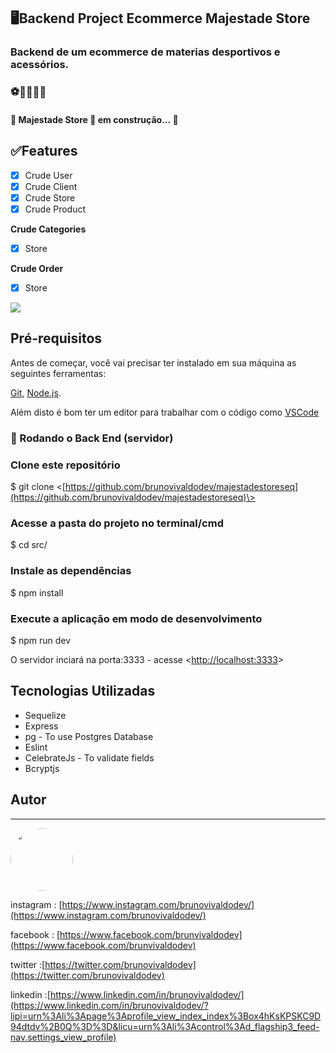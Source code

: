 🖥Backend Project Ecommerce Majestade Store
-------------------------------------------

### Backend de um ecommerce de materias desportivos e acessórios.

### ⚽🚴🏾‍♂️🥋

#### 🚧 Majestade Store 🎁 em construção... 🚧

  

✅Features
---------

- [x] Crude User
- [x] Crude Client
- [x] Crude Store
- [x] Crude Product

**Crude Categories**

- [x] Store

**Crude Order**

- [x] Store

  

![](https://t2475519.p.clickup-attachments.com/t2475519/6da3b243-b5e5-4ff0-950d-2e2c718b5289/Screenshot%20from%202020-07-28%2023-03-20.png)

  

Pré-requisitos
--------------

Antes de começar, você vai precisar ter instalado em sua máquina as seguintes ferramentas:

[Git](https://git-scm.com/), [Node.js](https://nodejs.org/en/).

Além disto é bom ter um editor para trabalhar com o código como [VSCode](https://code.visualstudio.com/)

  

### 🎲 Rodando o Back End (servidor)

### Clone este repositório

$ git clone <[https://github.com/brunovivaldodev/majestadestoreseq](https://github.com/brunovivaldodev/majestadestoreseq)\>

### Acesse a pasta do projeto no terminal/cmd

$ cd src/

### Instale as dependências

$ npm install

### Execute a aplicação em modo de desenvolvimento

$ npm run dev

  

O servidor inciará na porta:3333 - acesse <[http://localhost:3333](http://localhost:3333/)\>

  

Tecnologias Utilizadas
----------------------

*   Sequelize
*   Express
*   pg - To use Postgres Database
*   Eslint
*   CelebrateJs - To validate fields
*   Bcryptjs

  

Autor
-----

* * *

  
<img style="border-radius: 50%;" src="https://instagram.flad2-1.fna.fbcdn.net/v/t51.2885-15/e35/57216896_132265704549952_1350635045528530943_n.jpg?_nc_ht=instagram.flad2-1.fna.fbcdn.net&_nc_cat=104&_nc_ohc=BrfXHat3oQsAX8za0mh&oh=38d6d702250d25ed623049441706252a&oe=5F49D26A" width="100px;" alt=""/>

  

instagram : [https://www.instagram.com/brunovivaldodev/](https://www.instagram.com/brunovivaldodev/)

facebook : [https://www.facebook.com/brunvivaldodev](https://www.facebook.com/brunvivaldodev)

twitter :[https://twitter.com/brunovivaldodev](https://twitter.com/brunovivaldodev)

linkedin :[https://www.linkedin.com/in/brunovivaldodev/](https://www.linkedin.com/in/brunovivaldodev/?lipi=urn%3Ali%3Apage%3Aprofile_view_index_index%3Box4hKsKPSKC9D94dtdv%2B0Q%3D%3D&licu=urn%3Ali%3Acontrol%3Ad_flagship3_feed-nav.settings_view_profile)
